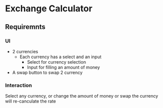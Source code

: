 # Exchange Calculator

## Requiremnts

### UI

- 2 currencies
  - Each currency has a select and an input
    - Select for currency selection
    - Input for filling an amount of money
- A swap button to swap 2 currency

### Interaction

Select any currency, or change the amount of money or swap the currency will re-canculate the rate
